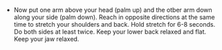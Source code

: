 - Now put one arm above your head (palm up) and the otber arm down along your side (palm down). Reach in opposite directions at the same time to stretch your shoulders and back. Hold stretch for 6-8 seconds. Do both sides at least twice. Keep your lower back relaxed and flat. Keep your jaw relaxed.
